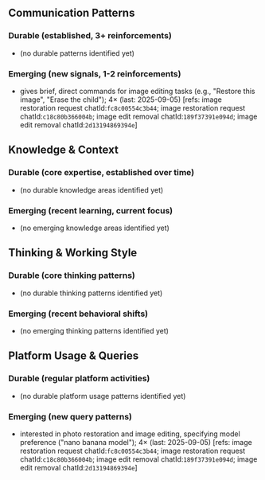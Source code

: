 ## Communication Patterns
### Durable (established, 3+ reinforcements)
- (no durable patterns identified yet)

### Emerging (new signals, 1-2 reinforcements)
- gives brief, direct commands for image editing tasks (e.g., "Restore this image", "Erase the child"); 4× (last: 2025-09-05) [refs: image restoration request chatId:`fc8c00554c3b44`; image restoration request chatId:`c18c80b366004b`; image edit removal chatId:`189f37391e094d`; image edit removal chatId:`2d13194869394e`]

## Knowledge & Context
### Durable (core expertise, established over time)
- (no durable knowledge areas identified yet)

### Emerging (recent learning, current focus)
- (no emerging knowledge areas identified yet)

## Thinking & Working Style
### Durable (core thinking patterns)
- (no durable thinking patterns identified yet)

### Emerging (recent behavioral shifts)
- (no emerging thinking patterns identified yet)

## Platform Usage & Queries
### Durable (regular platform activities)
- (no durable platform usage patterns identified yet)

### Emerging (new query patterns)
- interested in photo restoration and image editing, specifying model preference ("nano banana model"); 4× (last: 2025-09-05) [refs: image restoration request chatId:`fc8c00554c3b44`; image restoration request chatId:`c18c80b366004b`; image edit removal chatId:`189f37391e094d`; image edit removal chatId:`2d13194869394e`]